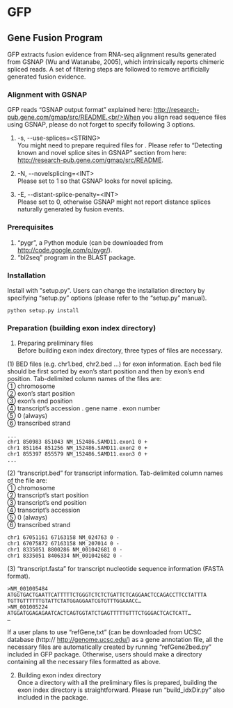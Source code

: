 # GFP
## Gene Fusion Program

GFP extracts fusion evidence from RNA-seq alignment results generated from GSNAP (Wu and Watanabe, 2005), which intrinsically reports chimeric spliced reads. A set of filtering steps are followed to remove artificially generated fusion evidence.

### Alignment with GSNAP
GFP reads “GSNAP output format” explained here: http://research-pub.gene.com/gmap/src/README.<br/>When you align read sequence files using GSNAP, please do not forget to specify following 3 options.

1. -s, --use-splices=\<STRING\><br/> 
You might need to prepare required files for <STRING>. Please refer to “Detecting known and novel splice sites in GSNAP” section from here: http://research-pub.gene.com/gmap/src/README.
  
2. -N, --novelsplicing=\<INT\><br/> 
Please set <INT> to 1 so that GSNAP looks for novel splicing.
  
3. -E, --distant-splice-penalty=\<INT\><br/>
Please set <INT> to 0, otherwise GSNAP might not report distance splices naturally generated by fusion events.

### Prerequisites
1. “pygr”, a Python module (can be downloaded from http://code.google.com/p/pygr/).
2. “bl2seq” program in the BLAST package.

### Installation
Install with "setup.py". Users can change the installation directory by specifying “setup.py” options (please refer to the “setup.py” manual).
```
python setup.py install
```

### Preparation (building exon index directory)

1. Preparing preliminary files<br/>
Before building exon index directory, three types of files are necessary.

(1) BED files (e.g. chr1.bed, chr2.bed …) for exon information. Each bed file should be first sorted by
exon’s start position and then by exon’s end position. Tab-delimited column names of the files are:<br/>① chromosome<br/>② exon’s start position<br/>③ exon’s end position<br/>④ transcript’s accession . gene name . exon number<br/>⑤ 0 (always)<br/>⑥ transcribed strand
```
...
chr1 850983 851043 NM_152486.SAMD11.exon1 0 +
chr1 851164 851256 NM_152486.SAMD11.exon2 0 +
chr1 855397 855579 NM_152486.SAMD11.exon3 0 +
...
```

(2) “transcript.bed” for transcript information. Tab-delimited column names of the file are:<br/>① chromosome<br/>② transcript’s start position<br/>③ transcript’s end position<br/>④ transcript’s accession<br/>⑤ 0 (always)<br/>⑥ transcribed strand
```
chr1 67051161 67163158 NM_024763 0 -
chr1 67075872 67163158 NM_207014 0 -
chr1 8335051 8800286 NM_001042681 0 -
chr1 8335051 8406334 NM_001042682 0 -
```

(3) “transcript.fasta” for transcript nucleotide sequence information (FASTA format).
```
>NM_001005484
ATGGTGACTGAATTCATTTTTCTGGGTCTCTCTGATTCTCAGGAACTCCAGACCTTCCTATTTA
TGTTGTTTTTTGTATTCTATGGAGGAATCGTGTTTGGAAACC…
>NM_001005224
ATGGATGGAGAGAATCACTCAGTGGTATCTGAGTTTTTGTTTCTGGGACTCACTCATT…
…
```
If a user plans to use “refGene,txt” (can be downloaded from UCSC database (http://
http://genome.ucsc.edu/) as a gene annotation file, all the necessary files are automatically created by
running “refGene2bed.py” included in GFP package. Otherwise, users should make a directory
containing all the necessary files formatted as above.

2. Building exon index directory<br/>
Once a directory with all the preliminary files is prepared, building the exon index directory is
straightforward. Please run “build_idxDir.py” also included in the package.
